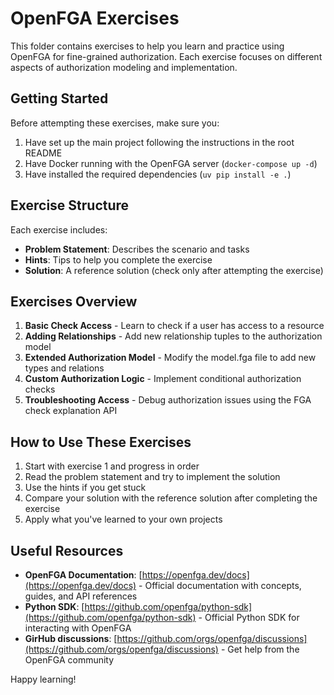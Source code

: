 # OpenFGA Exercises

This folder contains exercises to help you learn and practice using OpenFGA for fine-grained authorization. Each exercise focuses on different aspects of authorization modeling and implementation.

## Getting Started

Before attempting these exercises, make sure you:

1. Have set up the main project following the instructions in the root README
2. Have Docker running with the OpenFGA server (`docker-compose up -d`)
3. Have installed the required dependencies (`uv pip install -e .`)

## Exercise Structure

Each exercise includes:

- **Problem Statement**: Describes the scenario and tasks
- **Hints**: Tips to help you complete the exercise
- **Solution**: A reference solution (check only after attempting the exercise)

## Exercises Overview

1. **Basic Check Access** - Learn to check if a user has access to a resource
2. **Adding Relationships** - Add new relationship tuples to the authorization model
3. **Extended Authorization Model** - Modify the model.fga file to add new types and relations
4. **Custom Authorization Logic** - Implement conditional authorization checks
5. **Troubleshooting Access** - Debug authorization issues using the FGA check explanation API

## How to Use These Exercises

1. Start with exercise 1 and progress in order
2. Read the problem statement and try to implement the solution
3. Use the hints if you get stuck
4. Compare your solution with the reference solution after completing the exercise
5. Apply what you've learned to your own projects

## Useful Resources

- **OpenFGA Documentation**: [https://openfga.dev/docs](https://openfga.dev/docs) - Official documentation with concepts, guides, and API references
- **Python SDK**: [https://github.com/openfga/python-sdk](https://github.com/openfga/python-sdk) - Official Python SDK for interacting with OpenFGA
- **GirHub discussions**: [https://github.com/orgs/openfga/discussions](https://github.com/orgs/openfga/discussions) - Get help from the OpenFGA community

Happy learning!